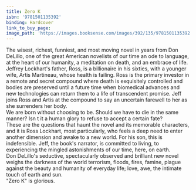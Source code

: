 ```yaml
---
title: Zero K
isbn: '9781501135392'
binding: Hardcover
link_to_buy_page:
image_path: 'https://images.booksense.com/images/392/135/9781501135392.jpg'
---
```



The wisest, richest, funniest, and most moving novel in years from Don DeLillo, one of the great American novelists of our time an ode to language, at the heart of our humanity, a meditation on death, and an embrace of life.&nbsp;
<br>Jeffrey Lockhart's father, Ross, is a billionaire in his sixties, with a younger wife, Artis Martineau, whose health is failing. Ross is the primary investor in a remote and secret compound where death is exquisitely controlled and bodies are preserved until a future time when biomedical advances and new technologies can return them to a life of transcendent promise. Jeff joins Ross and Artis at the compound to say an uncertain farewell to her as she surrenders her body.&nbsp;
<br>We are born without choosing to be. Should we have to die in the same manner? Isn t it a human glory to refuse to accept a certain fate?&nbsp;
<br>These are the questions that haunt the novel and its memorable characters, and it is Ross Lockhart, most particularly, who feels a deep need to enter another dimension and awake to a new world. For his son, this is indefensible. Jeff, the book's narrator, is committed to living, to experiencing the mingled astonishments of our time, here, on earth.&nbsp;
<br>Don DeLillo's seductive, spectacularly observed and brilliant new novel weighs the darkness of the world terrorism, floods, fires, famine, plague against the beauty and humanity of everyday life; love, awe, the intimate touch of earth and sun.&nbsp;
<br>"Zero K" is glorious.